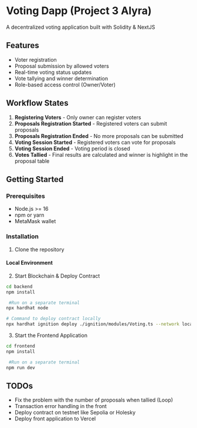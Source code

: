 # Voting Dapp (Project 3 Alyra)

A decentralized voting application built with Solidity & NextJS

## Features

- Voter registration
- Proposal submission by allowed voters
- Real-time voting status updates
- Vote tallying and winner determination
- Role-based access control (Owner/Voter)

## Workflow States

1. **Registering Voters** - Only owner can register voters
2. **Proposals Registration Started** - Registered voters can submit proposals
3. **Proposals Registration Ended** - No more proposals can be submitted
4. **Voting Session Started** - Registered voters can vote for proposals
5. **Voting Session Ended** - Voting period is closed
6. **Votes Tallied** - Final results are calculated and winner is highlight in the proposal table

## Getting Started

### Prerequisites

- Node.js >= 16
- npm or yarn
- MetaMask wallet

### Installation

1. Clone the repository

#### Local Environment

2. Start Blockchain & Deploy Contract
```sh
cd backend
npm install

 #Run on a separate terminal
npx hardhat node

# Command to deploy contract locally
npx hardhat ignition deploy ./ignition/modules/Voting.ts --network localhost
```

3. Start the Frontend Application
```sh
cd frontend
npm install

 #Run on a separate terminal
npm run dev
```
## TODOs
- Fix the problem with the number of proposals when tallied (Loop) 
- Transaction error handling in the front
- Deploy contract on testnet like Sepolia or Holesky
- Deploy front application to Vercel


